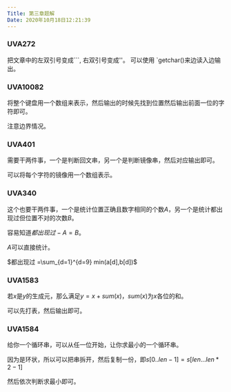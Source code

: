 ```yaml
---
Title: 第三章题解
Date: 2020年10月18日12:21:39
---
```


### UVA272

把文章中的左双引号变成```, 右双引号变成''。
可以使用 `getchar()来边读入边输出。

### UVA10082

将整个键盘用一个数组来表示，然后输出的时候先找到位置然后输出前面一位的字符即可。

注意边界情况。

### UVA401

需要干两件事，一个是判断回文串，另一个是判断镜像串，然后对应输出即可。

可以将每个字符的镜像用一个数组表示。

### UVA340

这个也要干两件事，一个是统计位置正确且数字相同的个数$A$，另一个是统计都出现过但位置不对的次数$B$。

容易知道$都出现过-A = B$。

$A$可以直接统计。

$都出现过 =\sum_{d=1}^{d=9} min(a[d],b[d])$

### UVA1583

若$x$是$y$的生成元，那么满足$y=x+sum(x)$，$sum(x)$为$x$各位的和。

可以先打表，然后输出即可。

### UVA1584

给你一个循环串，可以从任一位开始，让你求最小的一个循环串。

因为是环状，所以可以把串拆开，然后复制一份，即$s[0..len-1]=s[len...len*2-1]$

然后依次判断求最小即可。 



